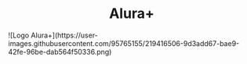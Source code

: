 <h1 align= "center"> Alura+</h1>
![Logo Alura+](https://user-images.githubusercontent.com/95765155/219416506-9d3add67-bae9-42fe-96be-dab564f50336.png)
